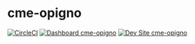 # cme-opigno

[![CircleCI](https://circleci.com/gh/pcrm-karen/cme-opigno.svg?style=shield)](https://circleci.com/gh/pcrm-karen/cme-opigno)
[![Dashboard cme-opigno](https://img.shields.io/badge/dashboard-cme_opigno-yellow.svg)](https://dashboard.pantheon.io/sites/85b738ac-ef67-4446-a56f-15c714f99763#dev/code)
[![Dev Site cme-opigno](https://img.shields.io/badge/site-cme_opigno-blue.svg)](http://dev-cme-opigno.pantheonsite.io/)